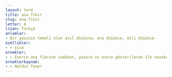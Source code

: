 ```yaml
---
layout: term
title: ana fikir
slug: ana-fikir
letter: A
lisan: Türkçe
anlamlar:
- Bir yazının temeli olan asıl düşünce; ana düşünce, asli düşünce
ozellikler:
- - isim
ornekler:
- - Eserin ana fikrine sadakat, yazara ve esere gösterilecek ilk nezaket ve saygı borcudur.
orneklerkaynak:
- - Haldun Taner
---
```

